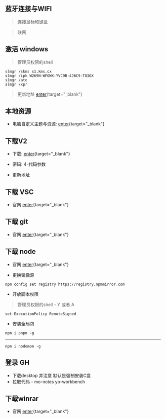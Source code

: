 ## 蓝牙连接与WIFI

> 连接鼠标和键盘

> 联网

## 激活 windows

> 管理员权限的shell

```shell
slmgr /skms s1.kms.cx
slmgr /ipk W269N-WFGWX-YVC9B-4J6C9-T83GX
slmgr /ato
slmgr /xpr
```

> 更新地址 [enter](https://kms.cx/){target="_blank"}

## 本地资源

- 电脑自定义主题与资源: [enter](https://www.123pan.com/s/RRRYjv-uOS0A.html){target="_blank"}


## 下载V2

- 下载: [enter](https://www.123pan.com/s/RRRYjv-KOS0A.html){target="_blank"}

- 密码: 4-代码参数  

- 更新地址

## 下载 VSC

- 官网 [enter](https://code.visualstudio.com){target="_blank"}


## 下载 git

- 官网 [enter](https://git-scm.com/download){target="_blank"}

## 下载 node

- 官网 [enter](https://nodejs.org/en){target="_blank"}

- 更换镜像源

```shell
npm config set registry https://registry.npmmirror.com
```
- 开放脚本权限

> 管理员权限的shell - Y 或者 A

```shell
set-ExecutionPolicy RemoteSigned
```

- 安装全局包

```shell
npm i pnpm -g
```
---

```shell
npm i nodemon -g
```


## 登录 GH

- 下载desktop 并注意 默认是强制安装C盘
- 拉取代码 - mo-notes  yo-workbench

## 下载winrar

- 官网 [enter](https://www.win-rar.com/){target="_blank"}

